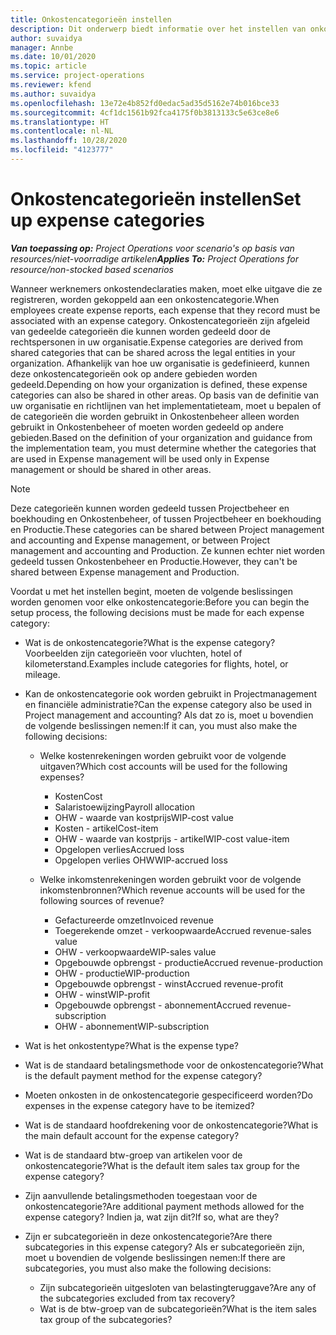 ```yaml
---
title: Onkostencategorieën instellen
description: Dit onderwerp biedt informatie over het instellen van onkostencategorieën en gedeelde categorieën voor onkostendeclaraties.
author: suvaidya
manager: Annbe
ms.date: 10/01/2020
ms.topic: article
ms.service: project-operations
ms.reviewer: kfend
ms.author: suvaidya
ms.openlocfilehash: 13e72e4b852fd0edac5ad35d5162e74b016bce33
ms.sourcegitcommit: 4cf1dc1561b92fca4175f0b3813133c5e63ce8e6
ms.translationtype: HT
ms.contentlocale: nl-NL
ms.lasthandoff: 10/28/2020
ms.locfileid: "4123777"
---
```

# <a name="set-up-expense-categories"></a><span data-ttu-id="8a450-103">Onkostencategorieën instellen</span><span class="sxs-lookup"><span data-stu-id="8a450-103">Set up expense categories</span></span>

<span data-ttu-id="8a450-104">_**Van toepassing op:** Project Operations voor scenario's op basis van resources/niet-voorradige artikelen_</span><span class="sxs-lookup"><span data-stu-id="8a450-104">_**Applies To:** Project Operations for resource/non-stocked based scenarios_</span></span>

<span data-ttu-id="8a450-105">Wanneer werknemers onkostendeclaraties maken, moet elke uitgave die ze registreren, worden gekoppeld aan een onkostencategorie.</span><span class="sxs-lookup"><span data-stu-id="8a450-105">When employees create expense reports, each expense that they record must be associated with an expense category.</span></span> <span data-ttu-id="8a450-106">Onkostencategorieën zijn afgeleid van gedeelde categorieën die kunnen worden gedeeld door de rechtspersonen in uw organisatie.</span><span class="sxs-lookup"><span data-stu-id="8a450-106">Expense categories are derived from shared categories that can be shared across the legal entities in your organization.</span></span> <span data-ttu-id="8a450-107">Afhankelijk van hoe uw organisatie is gedefinieerd, kunnen deze onkostencategorieën ook op andere gebieden worden gedeeld.</span><span class="sxs-lookup"><span data-stu-id="8a450-107">Depending on how your organization is defined, these expense categories can also be shared in other areas.</span></span> <span data-ttu-id="8a450-108">Op basis van de definitie van uw organisatie en richtlijnen van het implementatieteam, moet u bepalen of de categorieën die worden gebruikt in Onkostenbeheer alleen worden gebruikt in Onkostenbeheer of moeten worden gedeeld op andere gebieden.</span><span class="sxs-lookup"><span data-stu-id="8a450-108">Based on the definition of your organization and guidance from the implementation team, you must determine whether the categories that are used in Expense management will be used only in Expense management or should be shared in other areas.</span></span>

> [!NOTE]
> <span data-ttu-id="8a450-109">Deze categorieën kunnen worden gedeeld tussen Projectbeheer en boekhouding en Onkostenbeheer, of tussen Projectbeheer en boekhouding en Productie.</span><span class="sxs-lookup"><span data-stu-id="8a450-109">These categories can be shared between Project management and accounting and Expense management, or between Project management and accounting and Production.</span></span> <span data-ttu-id="8a450-110">Ze kunnen echter niet worden gedeeld tussen Onkostenbeheer en Productie.</span><span class="sxs-lookup"><span data-stu-id="8a450-110">However, they can't be shared between Expense management and Production.</span></span>

<span data-ttu-id="8a450-111">Voordat u met het instellen begint, moeten de volgende beslissingen worden genomen voor elke onkostencategorie:</span><span class="sxs-lookup"><span data-stu-id="8a450-111">Before you can begin the setup process, the following decisions must be made for each expense category:</span></span>

- <span data-ttu-id="8a450-112">Wat is de onkostencategorie?</span><span class="sxs-lookup"><span data-stu-id="8a450-112">What is the expense category?</span></span> <span data-ttu-id="8a450-113">Voorbeelden zijn categorieën voor vluchten, hotel of kilometerstand.</span><span class="sxs-lookup"><span data-stu-id="8a450-113">Examples include categories for flights, hotel, or mileage.</span></span>
- <span data-ttu-id="8a450-114">Kan de onkostencategorie ook worden gebruikt in Projectmanagement en financiële administratie?</span><span class="sxs-lookup"><span data-stu-id="8a450-114">Can the expense category also be used in Project management and accounting?</span></span> <span data-ttu-id="8a450-115">Als dat zo is, moet u bovendien de volgende beslissingen nemen:</span><span class="sxs-lookup"><span data-stu-id="8a450-115">If it can, you must also make the following decisions:</span></span>

    - <span data-ttu-id="8a450-116">Welke kostenrekeningen worden gebruikt voor de volgende uitgaven?</span><span class="sxs-lookup"><span data-stu-id="8a450-116">Which cost accounts will be used for the following expenses?</span></span>

        - <span data-ttu-id="8a450-117">Kosten</span><span class="sxs-lookup"><span data-stu-id="8a450-117">Cost</span></span>
        - <span data-ttu-id="8a450-118">Salaristoewijzing</span><span class="sxs-lookup"><span data-stu-id="8a450-118">Payroll allocation</span></span>
        - <span data-ttu-id="8a450-119">OHW - waarde van kostprijs</span><span class="sxs-lookup"><span data-stu-id="8a450-119">WIP-cost value</span></span>
        - <span data-ttu-id="8a450-120">Kosten - artikel</span><span class="sxs-lookup"><span data-stu-id="8a450-120">Cost-item</span></span>
        - <span data-ttu-id="8a450-121">OHW - waarde van kostprijs - artikel</span><span class="sxs-lookup"><span data-stu-id="8a450-121">WIP-cost value-item</span></span>
        - <span data-ttu-id="8a450-122">Opgelopen verlies</span><span class="sxs-lookup"><span data-stu-id="8a450-122">Accrued loss</span></span>
        - <span data-ttu-id="8a450-123">Opgelopen verlies OHW</span><span class="sxs-lookup"><span data-stu-id="8a450-123">WIP-accrued loss</span></span>

    - <span data-ttu-id="8a450-124">Welke inkomstenrekeningen worden gebruikt voor de volgende inkomstenbronnen?</span><span class="sxs-lookup"><span data-stu-id="8a450-124">Which revenue accounts will be used for the following sources of revenue?</span></span>

        - <span data-ttu-id="8a450-125">Gefactureerde omzet</span><span class="sxs-lookup"><span data-stu-id="8a450-125">Invoiced revenue</span></span>
        - <span data-ttu-id="8a450-126">Toegerekende omzet - verkoopwaarde</span><span class="sxs-lookup"><span data-stu-id="8a450-126">Accrued revenue-sales value</span></span>
        - <span data-ttu-id="8a450-127">OHW - verkoopwaarde</span><span class="sxs-lookup"><span data-stu-id="8a450-127">WIP-sales value</span></span>
        - <span data-ttu-id="8a450-128">Opgebouwde opbrengst - productie</span><span class="sxs-lookup"><span data-stu-id="8a450-128">Accrued revenue-production</span></span>
        - <span data-ttu-id="8a450-129">OHW - productie</span><span class="sxs-lookup"><span data-stu-id="8a450-129">WIP-production</span></span>
        - <span data-ttu-id="8a450-130">Opgebouwde opbrengst - winst</span><span class="sxs-lookup"><span data-stu-id="8a450-130">Accrued revenue-profit</span></span>
        - <span data-ttu-id="8a450-131">OHW - winst</span><span class="sxs-lookup"><span data-stu-id="8a450-131">WIP-profit</span></span>
        - <span data-ttu-id="8a450-132">Opgebouwde opbrengst - abonnement</span><span class="sxs-lookup"><span data-stu-id="8a450-132">Accrued revenue-subscription</span></span>
        - <span data-ttu-id="8a450-133">OHW - abonnement</span><span class="sxs-lookup"><span data-stu-id="8a450-133">WIP-subscription</span></span>

- <span data-ttu-id="8a450-134">Wat is het onkostentype?</span><span class="sxs-lookup"><span data-stu-id="8a450-134">What is the expense type?</span></span>
- <span data-ttu-id="8a450-135">Wat is de standaard betalingsmethode voor de onkostencategorie?</span><span class="sxs-lookup"><span data-stu-id="8a450-135">What is the default payment method for the expense category?</span></span>
- <span data-ttu-id="8a450-136">Moeten onkosten in de onkostencategorie gespecificeerd worden?</span><span class="sxs-lookup"><span data-stu-id="8a450-136">Do expenses in the expense category have to be itemized?</span></span>
- <span data-ttu-id="8a450-137">Wat is de standaard hoofdrekening voor de onkostencategorie?</span><span class="sxs-lookup"><span data-stu-id="8a450-137">What is the main default account for the expense category?</span></span>
- <span data-ttu-id="8a450-138">Wat is de standaard btw-groep van artikelen voor de onkostencategorie?</span><span class="sxs-lookup"><span data-stu-id="8a450-138">What is the default item sales tax group for the expense category?</span></span>
- <span data-ttu-id="8a450-139">Zijn aanvullende betalingsmethoden toegestaan voor de onkostencategorie?</span><span class="sxs-lookup"><span data-stu-id="8a450-139">Are additional payment methods allowed for the expense category?</span></span> <span data-ttu-id="8a450-140">Indien ja, wat zijn dit?</span><span class="sxs-lookup"><span data-stu-id="8a450-140">If so, what are they?</span></span>
- <span data-ttu-id="8a450-141">Zijn er subcategorieën in deze onkostencategorie?</span><span class="sxs-lookup"><span data-stu-id="8a450-141">Are there subcategories in this expense category?</span></span> <span data-ttu-id="8a450-142">Als er subcategorieën zijn, moet u bovendien de volgende beslissingen nemen:</span><span class="sxs-lookup"><span data-stu-id="8a450-142">If there are subcategories, you must also make the following decisions:</span></span>

    - <span data-ttu-id="8a450-143">Zijn subcategorieën uitgesloten van belastingteruggave?</span><span class="sxs-lookup"><span data-stu-id="8a450-143">Are any of the subcategories excluded from tax recovery?</span></span>
    - <span data-ttu-id="8a450-144">Wat is de btw-groep van de subcategorieën?</span><span class="sxs-lookup"><span data-stu-id="8a450-144">What is the item sales tax group of the subcategories?</span></span>
